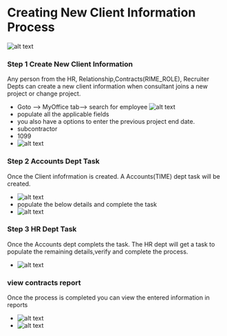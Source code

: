 Creating New Client Information Process
=========

![alt text](../../images/bpm/new-client-info/new_client_information.png "New Client Info")

### Step 1 Create New Client Information
 Any person from the HR, Relationship,Contracts(RIME_ROLE), Recruiter Depts can create a new client information when consultant joins a new project or change project.
 - Goto --> MyOffice tab--> search for employee
 ![alt text](../../images/bpm/new-client-info/create-client-info-link.png "New Client Info")
 - populate all the applicable fields
 - you also have a options to enter the previous project end date.
 - subcontractor
 - 1099
 - ![alt text](../../images/bpm/new-client-info/create-client-info-fields.png "New Client Info")


### Step 2 Accounts Dept Task
 Once the Client infofrmation is created. A Accounts(TIME) dept task will be created.
 - ![alt text](../../images/bpm/new-client-info/new-client-info-acct-task.png "New Client Info")
 - populate the below details and complete the task
 - ![alt text](../../images/bpm/new-client-info/new-client-info-acct-task-details.png "New Client Info")
 
### Step 3 HR Dept Task
Once the Accounts dept complets the task. The HR dept will get a task to populate the remaining details,verify and complete the process.
 - ![alt text](../../images/bpm/new-client-info/new-client-info-hr-task.png "New Client Info")

### view contracts report
Once the process is completed you can view the entered information in reports
 - ![alt text](../../images/bpm/new-client-info/new-client-info-reports.png "New Client Info")
 - ![alt text](../../images/bpm/new-client-info/new-client-info-contract-details.png "New Client Info")


 





